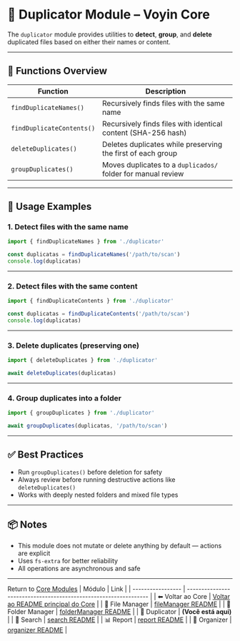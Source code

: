 # 🧩 Duplicator Module – Voyin Core

The `duplicator` module provides utilities to **detect**, **group**, and **delete** duplicated files based on either their names or content.

---

## 📁 Functions Overview

| Function | Description |
|----------|-------------|
| `findDuplicateNames()` | Recursively finds files with the same name |
| `findDuplicateContents()` | Recursively finds files with identical content (SHA-256 hash) |
| `deleteDuplicates()` | Deletes duplicates while preserving the first of each group |
| `groupDuplicates()` | Moves duplicates to a `duplicados/` folder for manual review |

---

## 🧠 Usage Examples

### 1. Detect files with the same **name**
```ts
import { findDuplicateNames } from './duplicator'

const duplicatas = findDuplicateNames('/path/to/scan')
console.log(duplicatas)
```

---

### 2. Detect files with the same **content**
```ts
import { findDuplicateContents } from './duplicator'

const duplicatas = findDuplicateContents('/path/to/scan')
console.log(duplicatas)
```

---

### 3. Delete duplicates (preserving one)
```ts
import { deleteDuplicates } from './duplicator'

await deleteDuplicates(duplicatas)
```

---

### 4. Group duplicates into a folder
```ts
import { groupDuplicates } from './duplicator'

await groupDuplicates(duplicatas, '/path/to/scan')
```

---

## ✅ Best Practices

- Run `groupDuplicates()` before deletion for safety
- Always review before running destructive actions like `deleteDuplicates()`
- Works with deeply nested folders and mixed file types

---

## 📦 Notes

- This module does not mutate or delete anything by default — actions are explicit
- Uses `fs-extra` for better reliability
- All operations are asynchronous and safe

---

Return to [Core Modules](../README.md)
| Módulo            | Link                                                             |
| ----------------- | ---------------------------------------------------------------- |
| ⬅ Voltar ao Core  | [Voltar ao README principal do Core](../README.md)               |
| 📂 File Manager   | [fileManager README](../fileManager/fileManager_README.md)       |
| 📂 Folder Manager | [folderManager README](../folderManager/folderManager_README.md) |
| 🧩 Duplicator     | **(Você está aqui)**                                             |
| 🔎 Search         | [search README](../search/search_README.md)                      |
| 📊 Report         | [report README](../report/report_README.md)                      |
| 🔁 Organizer      | [organizer README](../organizer/organizer_README.md)             |
